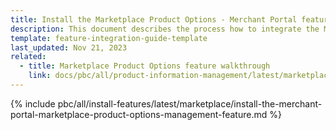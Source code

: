 ```yaml
---
title: Install the Marketplace Product Options - Merchant Portal feature
description: This document describes the process how to integrate the Merchant Portal — Marketplace Product Options feature into a Spryker project.
template: feature-integration-guide-template
last_updated: Nov 21, 2023
related:
  - title: Marketplace Product Options feature walkthrough
    link: docs/pbc/all/product-information-management/latest/marketplace/marketplace-product-options-feature-overview.html
---
```


{% include pbc/all/install-features/latest/marketplace/install-the-merchant-portal-marketplace-product-options-management-feature.md %} <!-- To edit, see /_includes/pbc/all/install-features/202311.0/marketplace/install-the-merchant-portal-marketplace-product-options-management-feature.md -->
